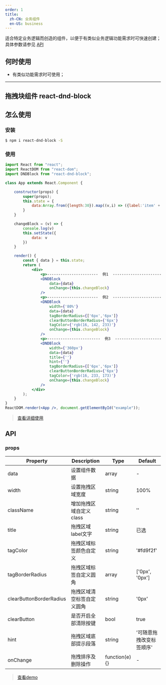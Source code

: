```yaml
---
order: 1
title: 
  zh-CN: 业务组件
  en-US: business
---
```


适合特定业务逻辑而创造的组件，以便于有类似业务逻辑功能需求时可快速创建；具体参数请参见 [API](/api/business)

## 何时使用

- 有类似功能需求时可使用；

---

## 拖拽块组件 react-dnd-block

## 怎么使用

### 安装

```bash
$ npm i react-dnd-block -S
```

### 使用

```jsx
import React from "react";
import ReactDOM from "react-dom";
import DNDBlock from "react-dnd-block";

class App extends React.Component {

	constructor(props) {
		super(props);
		this.state = {
			data:Array.from({length:30}).map((v,i) => ({label:'item' + i,value:i}))
		}
	}

    changeBlock = (v) => {
        console.log(v)
        this.setState({
            data: v
        })
    }

	render() {
	    const { data } = this.state;
		return (
            <div>
				<p>-----------------------  例1  -------------------------------</p>
				<DNDBlock
					data={data}
					onChange={this.changeBlock}
				/>
				<p>-----------------------  例2  -------------------------------</p>
				<DNDBlock
					width={'80%'}
					data={data}
					tagBorderRadius={['6px','6px']}
					clearButtonBorderRadius={'6px'}
					tagColor={'rgb(16, 142, 233)'}
					onChange={this.changeBlock}
				/>
				<p>------------------------  例3  ------------------------------</p>
				<DNDBlock
					width={'360px'}
					data={data}
					title={''}
					hint={''}
					tagBorderRadius={['6px','6px']}
					clearButtonBorderRadius={'6px'}
					tagColor={'rgb(16, 233, 173)'}
					onChange={this.changeBlock}
				/>
			</div>
		);
	}
}
ReactDOM.render(<App />, document.getElementById("example"));
```
> [查看详细使用](https://github.com/kafeihaoka/react-dnd-block)

## API

### props 

| Property | Description | Type | Default |
| --- | --- | --- | --- |
| data | 设置组件数据 | array | - |
| width | 设置拖拽区域宽度 | string | 100% |
| className | 增加拖拽区域自定义class | string | '' |
| title | 拖拽区域label文字 | string | 已选 |
| tagColor | 拖拽区域标签颜色自定义 | string | '#fd9f2f' |
| tagBorderRadius | 拖拽区域标签自定义圆角 | array | ['0px', '0px'] |
| clearButtonBorderRadius | 拖拽区域清空标签自定义圆角 | string | '0px' |
| clearButton | 是否开启全部清除按键 | bool | true |
| hint | 拖拽区域底部提示段落 | string | '可随意拖拽改变标签顺序' |
| onChange | 拖拽排序及删除操作 | function(e){} | - |

> [查看demo](https://kafeihaoka.github.io/react-dnd-block/)
